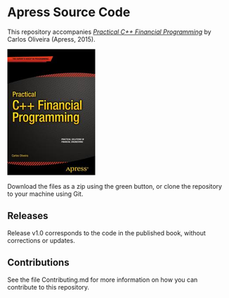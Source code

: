 # Apress Source Code

This repository accompanies [*Practical C++ Financial Programming*](http://www.apress.com/9781430267157) by Carlos Oliveira (Apress, 2015).

![Cover image](9781430267157.jpg)

Download the files as a zip using the green button, or clone the repository to your machine using Git.

## Releases

Release v1.0 corresponds to the code in the published book, without corrections or updates.

## Contributions

See the file Contributing.md for more information on how you can contribute to this repository.
